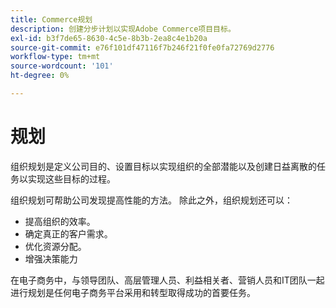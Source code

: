 ```yaml
---
title: Commerce规划
description: 创建分步计划以实现Adobe Commerce项目目标。
exl-id: b3f7de65-8630-4c5e-8b3b-2ea8c4e1b20a
source-git-commit: e76f101df47116f7b246f21f0fe0fa72769d2776
workflow-type: tm+mt
source-wordcount: '101'
ht-degree: 0%

---
```


# 规划

组织规划是定义公司目的、设置目标以实现组织的全部潜能以及创建日益离散的任务以实现这些目标的过程。

组织规划可帮助公司发现提高性能的方法。 除此之外，组织规划还可以&#x200B;：

- 提高组织的效率&#x200B;。
- 确定真正的客户需求&#x200B;。
- 优化资源分配&#x200B;。
- 增强决策&#x200B;能力

在电子商务中，与领导团队、高层管理人员、利益相关者、营销人员和IT团队一起进行规划是任何电子商务平台采用和转型取得成功的首要任务。
